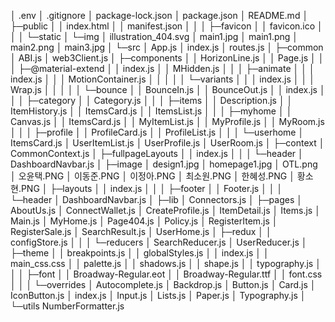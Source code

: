 │  .env
│  .gitignore
│  package-lock.json
│  package.json
│  README.md
│
├─public
│  │  index.html
│  │  manifest.json
│  │
│  ├─favicon
│  │      favicon.ico
│  │
│  └─static
│      └─img
│              illustration_404.svg
│              main1.jpg
│              main1.png
│              main2.png
│              main3.jpg
│
└─src
    │  App.js
    │  index.js
    │  routes.js
    │
    ├─common
    │      ABI.js
    │      web3Client.js
    │
    ├─components
    │  │  HorizonLine.js
    │  │  Page.js
    │  │
    │  ├─@material-extend
    │  │      index.js
    │  │      MHidden.js
    │  │
    │  ├─animate
    │  │  │  index.js
    │  │  │  MotionContainer.js
    │  │  │
    │  │  └─variants
    │  │      │  index.js
    │  │      │  Wrap.js
    │  │      │
    │  │      └─bounce
    │  │              BounceIn.js
    │  │              BounceOut.js
    │  │              index.js
    │  │
    │  ├─category
    │  │      Category.js
    │  │
    │  ├─items
    │  │      Description.js
    │  │      ItemHistory.js
    │  │      ItemsCard.js
    │  │      ItemsList.js
    │  │
    │  ├─myhome
    │  │      Canvas.js
    │  │      ItemsCard.js
    │  │      MyItemList.js
    │  │      MyProfile.js
    │  │      MyRoom.js
    │  │
    │  ├─profile
    │  │      ProfileCard.js
    │  │      ProfileList.js
    │  │
    │  └─userhome
    │          ItemsCard.js
    │          UserItemList.js
    │          UserProfile.js
    │          UserRoom.js
    │
    ├─context
    │      CommonContext.js
    │
    ├─fullpageLayouts
    │  │  index.js
    │  │
    │  └─header
    │          DashboardNavbar.js
    │
    ├─image
    │      design1.jpg
    │      homepage1.jpg
    │      OTL.png
    │      오윤택.PNG
    │      이동준.PNG
    │      이정아.PNG
    │      최소원.PNG
    │      한혜성.PNG
    │      황소현.PNG
    │
    ├─layouts
    │  │  index.js
    │  │
    │  ├─footer
    │  │      Footer.js
    │  │
    │  └─header
    │          DashboardNavbar.js
    │
    ├─lib
    │      Connectors.js
    │
    ├─pages
    │      AboutUs.js
    │      ConnectWallet.js
    │      CreateProfile.js
    │      ItemDetail.js
    │      Items.js
    │      Main.js
    │      MyHome.js
    │      Page404.js
    │      Policy.js
    │      RegisterItem.js
    │      RegisterSale.js
    │      SearchResult.js
    │      UserHome.js
    │
    ├─redux
    │  │  configStore.js
    │  │
    │  └─reducers
    │          SearchReducer.js
    │          UserReducer.js
    │
    ├─theme
    │  │  breakpoints.js
    │  │  globalStyles.js
    │  │  index.js
    │  │  main_css.css
    │  │  palette.js
    │  │  shadows.js
    │  │  shape.js
    │  │  typography.js
    │  │
    │  ├─font
    │  │      Broadway-Regular.eot
    │  │      Broadway-Regular.ttf
    │  │      font.css
    │  │
    │  └─overrides
    │          Autocomplete.js
    │          Backdrop.js
    │          Button.js
    │          Card.js
    │          IconButton.js
    │          index.js
    │          Input.js
    │          Lists.js
    │          Paper.js
    │          Typography.js
    │
    └─utils
            NumberFormatter.js